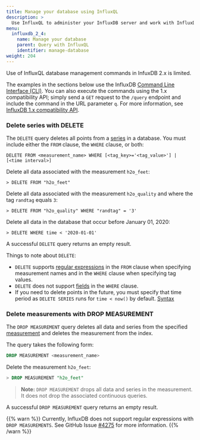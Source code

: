 ```yaml
---
title: Manage your database using InfluxQL
description: >
  Use InfluxQL to administer your InfluxDB server and work with InfluxDB databases, retention policies, series, measurements, and shards.
menu:
  influxdb_2_4:
    name: Manage your database
    parent: Query with InfluxQL
    identifier: manage-database
weight: 204
---
```


Use of InfluxQL database management commands in InfuxDB 2.x is limited.  

The examples in the sections below use the InfluxDB [Command Line Interface (CLI)](/influxdb/v2.4/reference/cli/influx/).
You can also execute the commands using the 1.x compatibility API; simply  send a `GET` request to the `/query` endpoint and include the command in the URL parameter `q`.
For more information, see [InfluxDB 1.x compatibility API](/influxdb/v2.4/reference/api/influxdb-1x/).

<!-- {{% note %}}
**Note:** When authentication is enabled, only admin users can execute most of the commands listed on this page.
See the documentation on [authentication and authorization](/enterprise_influxdb/v1.9/administration/authentication_and_authorization/) for more information.
{{% /note %}} -->

### Delete series with DELETE

The `DELETE` query deletes all points from a [series](/influxdb/v2.4/reference/glossary/#series) in a database. You must include either the `FROM` clause, the `WHERE` clause, or both:

```
DELETE FROM <measurement_name> WHERE [<tag_key>='<tag_value>'] | [<time interval>]
```

Delete all data associated with the measurement `h2o_feet`:
```
> DELETE FROM "h2o_feet"
```

Delete all data associated with the measurement `h2o_quality` and where the tag `randtag` equals `3`:
```
> DELETE FROM "h2o_quality" WHERE "randtag" = '3'
```

Delete all data in the database that occur before January 01, 2020:
```
> DELETE WHERE time < '2020-01-01'
```

A successful `DELETE` query returns an empty result.

Things to note about `DELETE`:

* `DELETE` supports
[regular expressions](/influxdb/v2.4/query-data/influxql/explore-data/regular-expressions/)
in the `FROM` clause when specifying measurement names and in the `WHERE` clause
when specifying tag values.
* `DELETE` does not support [fields](/influxdb/v2.4/reference/glossary/#field) in the `WHERE` clause.
* If you need to delete points in the future, you must specify that time period as `DELETE SERIES` runs for `time < now()` by default. [Syntax](https://github.com/influxdata/influxdb/issues/8007)

### Delete measurements with DROP MEASUREMENT

The `DROP MEASUREMENT` query deletes all data and series from the specified [measurement](/influxdb/v2.4/reference/glossary/#measurement) and deletes the
measurement from the index.

The query takes the following form:
```sql
DROP MEASUREMENT <measurement_name>
```

Delete the measurement `h2o_feet`:
```sql
> DROP MEASUREMENT "h2o_feet"
```

> **Note:** `DROP MEASUREMENT` drops all data and series in the measurement.
It does not drop the associated continuous queries.

A successful `DROP MEASUREMENT` query returns an empty result.

{{% warn %}} Currently, InfluxDB does not support regular expressions with `DROP MEASUREMENTS`.
See GitHub Issue [#4275](https://github.com/influxdb/influxdb/issues/4275) for more information.
{{% /warn %}}

